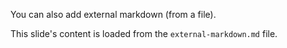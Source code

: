 You can also add external markdown (from a file).

This slide's content is loaded from the `external-markdown.md` file.